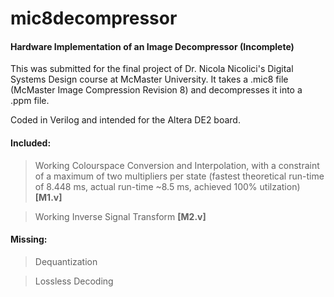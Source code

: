 mic8decompressor
================

#### Hardware Implementation of an Image Decompressor (Incomplete)

This was submitted for the final project of Dr. Nicola Nicolici's Digital Systems Design course at McMaster University. It takes a .mic8 file (McMaster Image Compression Revision 8) and decompresses it into a .ppm file.  
  
Coded in Verilog and intended for the Altera DE2 board.

#### Included: 
>Working Colourspace Conversion and Interpolation, with a constraint of a maximum of two multipliers per state (fastest theoretical run-time of 8.448 ms, actual run-time ~8.5 ms, achieved 100% utilzation) **[M1.v]**

>Working Inverse Signal Transform **[M2.v]**

#### Missing:
>Dequantization

>Lossless Decoding
